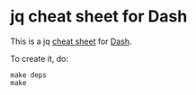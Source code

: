 # jq cheat sheet for Dash

This is a jq [cheat sheet][1] for [Dash][2].

[1]: https://github.com/Kapeli/cheatsheets
[2]: https://kapeli.com/dash

To create it, do:

    make deps
    make
